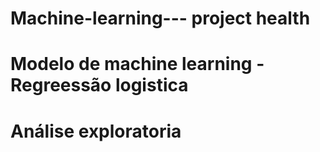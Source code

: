 # Machine-learning--- project health

# Modelo de machine learning - Regreessão logistica

# Análise exploratoria
